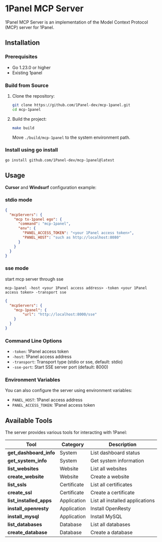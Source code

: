 # 1Panel MCP Server

1Panel MCP Server is an implementation of the Model Context Protocol (MCP) server for 1Panel.

## Installation

### Prerequisites

- Go 1.23.0 or higher
- Existing 1panel 

### Build from Source

1. Clone the repository:
   ```bash
   git clone https://github.com/1Panel-dev/mcp-1panel.git
   cd mcp-1panel
   ```

2. Build the project:
   ```bash
   make build
   ```
   Move `./build/mcp-1panel` to the system environment path.

### Install using go install
   ```bash
   go install github.com/1Panel-dev/mcp-1panel@latest
   ```

## Usage

**Cursor** and **Windsurf** configuration example:

### stdio mode
```json
{
  "mcpServers": {
    "mcp tx-1panel ego": {
      "command": "mcp-1panel",
      "env": {
        "PANEL_ACCESS_TOKEN": "<your 1Panel access token>",
        "PANEL_HOST": "such as http://localhost:8080"
      }
    }
  }
}
```

### sse mode

start mcp server through sse
```
mcp-1panel -host <your 1Panel access address> -token <your 1Panel access token> -transport sse
```

```json
{
  "mcpServers": {
    "mcp-1panel": {
        "url": "http://localhost:8000/sse"
    }
  }
}
```

### Command Line Options

- `-token`: 1Panel access token
- `-host`: 1Panel access address
- `-transport`: Transport type (stdio or sse, default: stdio)
- `-sse-port`: Start SSE server port (default: 8000)

### Environment Variables

You can also configure the server using environment variables:

- `PANEL_HOST`: 1Panel access address
- `PANEL_ACCESS_TOKEN`: 1Panel access token

## Available Tools

The server provides various tools for interacting with 1Panel:

| Tool                        | Category | Description            |
|-----------------------------|----------|------------------------|
| **get_dashboard_info**      | System   | List dashboard status  |
| **get_system_info**         | System   | Get system information |
| **list_websites**           | Website  | List all websites      |
| **create_website**          | Website  | Create a website       |
| **list_ssls**               | Certificate | List all certificates |
| **create_ssl**              | Certificate | Create a certificate  |
| **list_installed_apps**     | Application | List all installed applications |
| **install_openresty**       | Application | Install OpenResty     |
| **install_mysql**           | Application | Install MySQL         |
| **list_databases**          | Database | List all databases     |
| **create_database**         | Database | Create a database      |

